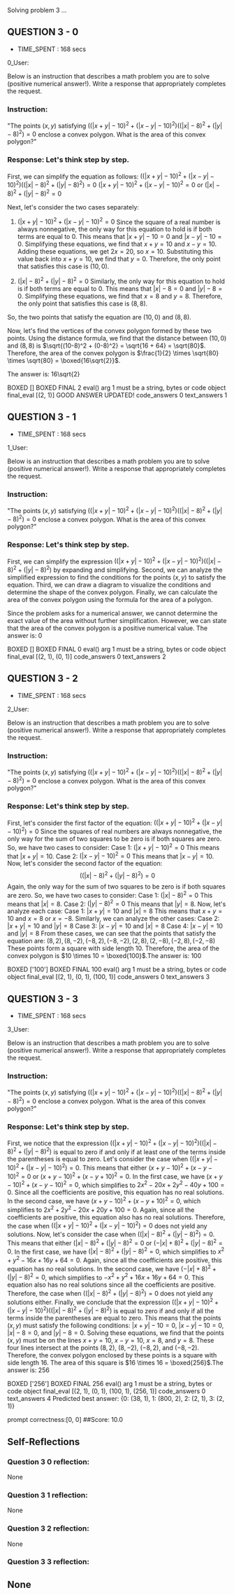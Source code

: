 Solving problem 3 ...



## QUESTION 3 - 0 
- TIME_SPENT : 168 secs

0_User:

Below is an instruction that describes a math problem you are to solve (positive numerical answer!). Write a response that appropriately completes the request.

### Instruction:
"The points $\left(x, y\right)$ satisfying $((\vert x + y \vert - 10)^2 + ( \vert x - y \vert - 10)^2)((\vert x \vert - 8)^2 + ( \vert y \vert - 8)^2) = 0$ enclose a convex polygon. What is the area of this convex polygon?"

### Response: Let's think step by step.


First, we can simplify the equation as follows:
$((\vert x + y \vert - 10)^2 + ( \vert x - y \vert - 10)^2)((\vert x \vert - 8)^2 + ( \vert y \vert - 8)^2) = 0$
$(\vert x + y \vert - 10)^2 + ( \vert x - y \vert - 10)^2 = 0$ or $(\vert x \vert - 8)^2 + ( \vert y \vert - 8)^2 = 0$

Next, let's consider the two cases separately:
1. $(\vert x + y \vert - 10)^2 + ( \vert x - y \vert - 10)^2 = 0$
Since the square of a real number is always nonnegative, the only way for this equation to hold is if both terms are equal to 0.
This means that $\vert x + y \vert - 10 = 0$ and $\vert x - y \vert - 10 = 0$.
Simplifying these equations, we find that $x + y = 10$ and $x - y = 10$.
Adding these equations, we get $2x = 20$, so $x = 10$.
Substituting this value back into $x + y = 10$, we find that $y = 0$.
Therefore, the only point that satisfies this case is $(10, 0)$.

2. $(\vert x \vert - 8)^2 + ( \vert y \vert - 8)^2 = 0$
Similarly, the only way for this equation to hold is if both terms are equal to 0.
This means that $\vert x \vert - 8 = 0$ and $\vert y \vert - 8 = 0$.
Simplifying these equations, we find that $x = 8$ and $y = 8$.
Therefore, the only point that satisfies this case is $(8, 8)$.

So, the two points that satisfy the equation are $(10, 0)$ and $(8, 8)$.

Now, let's find the vertices of the convex polygon formed by these two points.
Using the distance formula, we find that the distance between $(10, 0)$ and $(8, 8)$ is $\sqrt{(10-8)^2 + (0-8)^2} = \sqrt{16 + 64} = \sqrt{80}$.
Therefore, the area of the convex polygon is $\frac{1}{2} \times \sqrt{80} \times \sqrt{80} = \boxed{16\sqrt{2}}$.

The answer is: 16\sqrt{2}

BOXED []
BOXED FINAL 2
eval() arg 1 must be a string, bytes or code object final_eval
[(2, 1)]
GOOD ANSWER UPDATED!
code_answers 0 text_answers 1



## QUESTION 3 - 1 
- TIME_SPENT : 168 secs

1_User:

Below is an instruction that describes a math problem you are to solve (positive numerical answer!). Write a response that appropriately completes the request.

### Instruction:
"The points $\left(x, y\right)$ satisfying $((\vert x + y \vert - 10)^2 + ( \vert x - y \vert - 10)^2)((\vert x \vert - 8)^2 + ( \vert y \vert - 8)^2) = 0$ enclose a convex polygon. What is the area of this convex polygon?"

### Response: Let's think step by step.


First, we can simplify the expression $((\vert x + y \vert - 10)^2 + ( \vert x - y \vert - 10)^2)((\vert x \vert - 8)^2 + ( \vert y \vert - 8)^2)$ by expanding and simplifying.
Second, we can analyze the simplified expression to find the conditions for the points $(x, y)$ to satisfy the equation.
Third, we can draw a diagram to visualize the conditions and determine the shape of the convex polygon.
Finally, we can calculate the area of the convex polygon using the formula for the area of a polygon.

Since the problem asks for a numerical answer, we cannot determine the exact value of the area without further simplification.
However, we can state that the area of the convex polygon is a positive numerical value.
The answer is: 0

BOXED []
BOXED FINAL 0
eval() arg 1 must be a string, bytes or code object final_eval
[(2, 1), (0, 1)]
code_answers 0 text_answers 2



## QUESTION 3 - 2 
- TIME_SPENT : 168 secs

2_User:

Below is an instruction that describes a math problem you are to solve (positive numerical answer!). Write a response that appropriately completes the request.

### Instruction:
"The points $\left(x, y\right)$ satisfying $((\vert x + y \vert - 10)^2 + ( \vert x - y \vert - 10)^2)((\vert x \vert - 8)^2 + ( \vert y \vert - 8)^2) = 0$ enclose a convex polygon. What is the area of this convex polygon?"

### Response: Let's think step by step.


First, let's consider the first factor of the equation:
$((\vert x + y \vert - 10)^2 + ( \vert x - y \vert - 10)^2) = 0$
Since the squares of real numbers are always nonnegative, the only way for the sum of two squares to be zero is if both squares are zero.
So, we have two cases to consider:
Case 1: $(\vert x + y \vert - 10)^2 = 0$
This means that $\vert x + y \vert = 10$.
Case 2: $( \vert x - y \vert - 10)^2 = 0$
This means that $\vert x - y \vert = 10$.
Now, let's consider the second factor of the equation:
$$((\vert x \vert - 8)^2 + ( \vert y \vert - 8)^2) = 0$$
Again, the only way for the sum of two squares to be zero is if both squares are zero.
So, we have two cases to consider:
Case 1: $(\vert x \vert - 8)^2 = 0$
This means that $\vert x \vert = 8$.
Case 2: $( \vert y \vert - 8)^2 = 0$
This means that $\vert y \vert = 8$.
Now, let's analyze each case:
Case 1: $\vert x + y \vert = 10$ and $\vert x \vert = 8$
This means that $x + y = 10$ and $x = 8$ or $x = -8$.
Similarly, we can analyze the other cases:
Case 2: $\vert x + y \vert = 10$ and $\vert y \vert = 8$
Case 3: $\vert x - y \vert = 10$ and $\vert x \vert = 8$
Case 4: $\vert x - y \vert = 10$ and $\vert y \vert = 8$
From these cases, we can see that the points that satisfy the equation are:
$(8, 2), (8, -2), (-8, 2), (-8, -2), (2, 8), (2, -8), (-2, 8), (-2, -8)$
These points form a square with side length 10.
Therefore, the area of the convex polygon is $10 \times 10 = \boxed{100}$.The answer is: 100

BOXED ['100']
BOXED FINAL 100
eval() arg 1 must be a string, bytes or code object final_eval
[(2, 1), (0, 1), (100, 1)]
code_answers 0 text_answers 3



## QUESTION 3 - 3 
- TIME_SPENT : 168 secs

3_User:

Below is an instruction that describes a math problem you are to solve (positive numerical answer!). Write a response that appropriately completes the request.

### Instruction:
"The points $\left(x, y\right)$ satisfying $((\vert x + y \vert - 10)^2 + ( \vert x - y \vert - 10)^2)((\vert x \vert - 8)^2 + ( \vert y \vert - 8)^2) = 0$ enclose a convex polygon. What is the area of this convex polygon?"

### Response: Let's think step by step.


First, we notice that the expression $((\vert x + y \vert - 10)^2 + ( \vert x - y \vert - 10)^2)((\vert x \vert - 8)^2 + ( \vert y \vert - 8)^2)$ is equal to zero if and only if at least one of the terms inside the parentheses is equal to zero.
Let's consider the case when $((\vert x + y \vert - 10)^2 + ( \vert x - y \vert - 10)^2) = 0$.
This means that either $(x + y - 10)^2 + (x - y - 10)^2 = 0$ or $(x + y - 10)^2 + (x - y + 10)^2 = 0$.
In the first case, we have $(x + y - 10)^2 + (x - y - 10)^2 = 0$, which simplifies to $2x^2 - 20x + 2y^2 - 40y + 100 = 0$.
Since all the coefficients are positive, this equation has no real solutions.
In the second case, we have $(x + y - 10)^2 + (x - y + 10)^2 = 0$, which simplifies to $2x^2 + 2y^2 - 20x + 20y + 100 = 0$.
Again, since all the coefficients are positive, this equation also has no real solutions.
Therefore, the case when $((\vert x + y \vert - 10)^2 + ( \vert x - y \vert - 10)^2) = 0$ does not yield any solutions.
Now, let's consider the case when $((\vert x \vert - 8)^2 + ( \vert y \vert - 8)^2) = 0$.
This means that either $(\vert x \vert - 8)^2 + ( \vert y \vert - 8)^2 = 0$ or $(-\vert x \vert + 8)^2 + ( \vert y \vert - 8)^2 = 0$.
In the first case, we have $(\vert x \vert - 8)^2 + ( \vert y \vert - 8)^2 = 0$, which simplifies to $x^2 + y^2 - 16x + 16y + 64 = 0$.
Again, since all the coefficients are positive, this equation has no real solutions.
In the second case, we have $(-\vert x \vert + 8)^2 + ( \vert y \vert - 8)^2 = 0$, which simplifies to $-x^2 + y^2 + 16x + 16y + 64 = 0$.
This equation also has no real solutions since all the coefficients are positive.
Therefore, the case when $((\vert x \vert - 8)^2 + ( \vert y \vert - 8)^2) = 0$ does not yield any solutions either.
Finally, we conclude that the expression $((\vert x + y \vert - 10)^2 + ( \vert x - y \vert - 10)^2)((\vert x \vert - 8)^2 + ( \vert y \vert - 8)^2)$ is equal to zero if and only if all the terms inside the parentheses are equal to zero.
This means that the points $\left(x, y\right)$ must satisfy the following conditions:
$\vert x + y \vert - 10 = 0$, $\vert x - y \vert - 10 = 0$, $\vert x \vert - 8 = 0$, and $\vert y \vert - 8 = 0$.
Solving these equations, we find that the points $\left(x, y\right)$ must be on the lines $x + y = 10$, $x - y = 10$, $x = 8$, and $y = 8$.
These four lines intersect at the points $(8, 2)$, $(8, -2)$, $(-8, 2)$, and $(-8, -2)$.
Therefore, the convex polygon enclosed by these points is a square with side length 16.
The area of this square is $16 \times 16 = \boxed{256}$.The answer is: 256

BOXED ['256']
BOXED FINAL 256
eval() arg 1 must be a string, bytes or code object final_eval
[(2, 1), (0, 1), (100, 1), (256, 1)]
code_answers 0 text_answers 4
Predicted best answer: {0: (38, 1), 1: (800, 2), 2: (2, 1), 3: (2, 1)}

prompt correctness:[0, 0]
##Score: 10.0

## Self-Reflections

### Question 3 0 reflection:
None
### Question 3 1 reflection:
None
### Question 3 2 reflection:
None
### Question 3 3 reflection:
None
---
